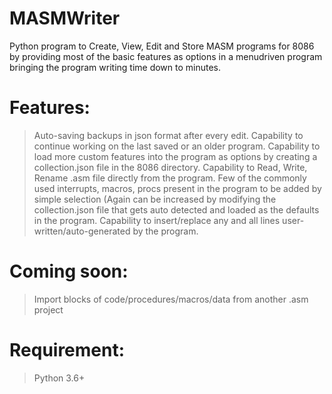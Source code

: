 # MASMWriter
Python program to Create, View, Edit and Store MASM programs for 8086 by providing most of the basic features as options in a menudriven program bringing the program writing time down to minutes.
# Features:
  > Auto-saving backups in json format after every edit.
  > Capability to continue working on the last saved or an older program.
  > Capability to load more custom features into the program as options by creating a collection.json file in the 8086 directory.
  > Capability to Read, Write, Rename .asm file directly from the program.
  > Few of the commonly used interrupts, macros, procs present in the program to be added by simple selection (Again can be increased by modifying the
    collection.json file that gets auto detected and loaded as the defaults in the program.
  > Capability to insert/replace any and all lines user-written/auto-generated by the program.
 
# Coming soon:
  > Import blocks of code/procedures/macros/data from another .asm project

# Requirement:
  > Python 3.6+
